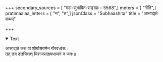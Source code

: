 +++
secondary_sources = [ "महा-सुभाषित-सङ्ग्रहः - 5568",]
meters = [ "गीति",]
pratimaalaa_letters = [ "न", "त",]
jsonClass = "Subhaashita"
title = "आसाद्यते कथम्"

+++

<details open><summary>Text</summary>

आसाद्यते कथं वा शौर्याश्रयणेन गौरवध्वंसः।  
तत् तत्र दत्तचित्तश् चित्तजसंतापभाजनं न जनः॥
</details>
